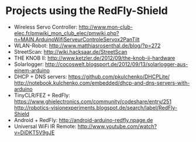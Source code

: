 # Projects using the RedFly-Shield

* Wireless Servo Controller: http://www.mon-club-elec.fr/pmwiki_mon_club_elec/pmwiki.php?n=MAIN.ArduinoWifiServeurControleServox2PanTilt
* WLAN-Robot: http://www.matthiasrosenthal.de/blog/?p=272
* StreetScan: http://wiki.hacksaar.de/StreetScan
* THE KNOB II: http://www.ketzler.de/2012/09/the-knob-ii-hardware
* Solarlogger: http://cocoswelt.blogsport.de/2012/09/13/solarlogger-aus-einem-arduino
* DHCP + DNS servers: https://github.com/pkulchenko/DHCPLite/ http://notebook.kulchenko.com/embedded/dhcp-and-dns-servers-with-arduino
* TinyCLR/FEZ + RedFly: https://www.ghielectronics.com/community/codeshare/entry/251 http://robotics-visionexperiments.blogspot.de/search/label/RedFly-Shield
* Android + RedFly: http://android-arduino-redfly.npage.de
* Universal WiFi IR Remote: http://www.youtube.com/watch?v=DiDKT5V9gJE
